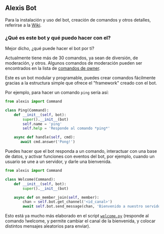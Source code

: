 ## Alexis Bot

Para la instalación y uso del bot, creación de comandos y otros detalles, referirse a la [Wiki](https://github.com/jkcgs/alexis-bot/wiki).

### ¿Qué es este bot y qué puedo hacer con el?
Mejor dicho, ¿qué puede hacer el bot por ti?

Actualmente tiene más de 30 comandos, ya sean de diversión, de moderación, y otros.
Algunos comandos de moderación pueden ser encontrados en la lista de [comandos de owner](https://github.com/jkcgs/alexis-bot/wiki/Comandos-de-owner).

Este es un bot modular y programable, puedes crear comandos fácilmente gracias a la estructura simple que ofrece el "framework" creado con el bot.

Por ejemplo, para hacer un comando `ping` sería así:

```python
from alexis import Command

class Ping(Command):
    def __init__(self, bot):
        super().__init__(bot)
        self.name = 'ping'
        self.help = 'Responde al comando *ping*'

    async def handle(self, cmd):
       await cmd.answer('Pong!')
```

Puedes hacer que el bot responda a un comando, interactuar con una base de datos,
y activar funciones con eventos del bot, por ejemplo, cuando un usuario se une a
un servidor, y darle una bienvenida.

```python
from alexis import Command

class Welcome(Command):
    def __init__(self, bot):
        super().__init__(bot)

    async def on_member_join(self, member):
        chan = self.bot.get_channel('<id_canal>')
        await self.bot.send_message(chan, 'Bienvenido a nuestro servidor, {}!'.format(member.display_name))
```

Esto está ya mucho más elaborado en el script [`welcome.py`](https://github.com/jkcgs/alexis-bot/blob/dev/alexis/modules/owners/welcome.py)
(responde al comando !welcome, y permite cambiar el canal de la bienvenida, y colocar distintos
mensajes aleatorios para enviar).